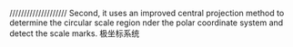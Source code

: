 ////////////////////
Second, it uses an improved central projection method to determine the circular scale region nder the polar coordinate system and detect the scale marks.
极坐标系统
